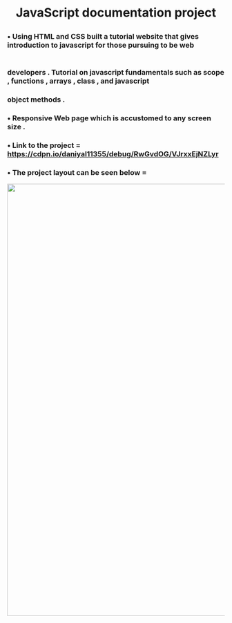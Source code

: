 # <p align = "center" > JavaScript documentation project </p>   

###  • Using HTML and CSS built a tutorial website that gives introduction to javascript for those pursuing to be web
###   <br>    developers . Tutorial on javascript fundamentals such as scope , functions , arrays , class , and javascript 
###       object methods .
###  • Responsive Web page which is accustomed to any screen size . 
###  • Link to the project = https://cdpn.io/daniyal11355/debug/RwGvdOG/VJrxxEjNZLyr 
###  • The project layout can be seen below = 


<p align = "center" >
<img src="https://github.com/aqib-javed1119/Projects/blob/main/Projects/Web%20dev%20projects/Responsive%20Web%20design%20projects/JavaScript%20documentation%20project/Video.gif" width="1250" height="1000" />
